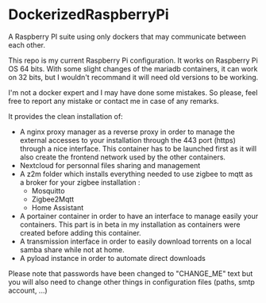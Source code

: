 # DockerizedRaspberryPi
A Raspberry PI suite using only dockers that may communicate between each other.

This repo is my current Raspberry Pi configuration. 
It works on Raspberry Pi OS 64 bits. With some slight changes of the mariadb containers, it can work on 32 bits, but I wouldn't recommand it will need old versions to be working.

I'm not a docker expert and I may have done some mistakes. So please, feel free to report any mistake or contact me in case of any remarks.

It provides the clean installation of:
 - A nginx proxy manager as a reverse proxy in order to manage the external accesses to your installation through the 443 port (https) through a nice interface.
   This container has to be launched first as it will also create the frontend network used by the other containers. 
 - Nextcloud for personnal files sharing and management
 - A z2m folder which installs everything needed to use zigbee to mqtt as a broker for your zigbee installation :
   - Mosquitto
   - Zigbee2Mqtt
   - Home Assistant
  - A portainer container in order to have an interface to manage easily your containers. This part is in beta in my installation as containers were created before adding this container.
  - A transmission interface in order to easily download torrents on a local samba share while not at home.
  - A pyload instance in order to automate direct downloads

Please note that passwords have been changed to "CHANGE_ME" text but you will also need to change other things in configuration files (paths, smtp account, ...)
